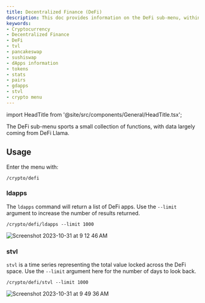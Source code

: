 ```yaml
---
title: Decentralized Finance (DeFi)
description: This doc provides information on the DeFi sub-menu, within the Crypto menu of the OpenBB Terminal.
keywords:
- Cryptocurrency
- Decentralized Finance
- DeFi
- tvl
- pancakeswap
- sushiswap
- dApps information
- tokens
- stats
- pairs
- gdapps
- stvl
- crypto menu
---
```


import HeadTitle from '@site/src/components/General/HeadTitle.tsx';

<HeadTitle title="DeFi - Crypto - Menus | OpenBB Terminal Docs" />

The DeFi sub-menu sports a small collection of functions, with data largely coming from DeFi Llama.

## Usage

Enter the menu with:

```console
/crypto/defi
```

### ldapps

The `ldapps` command will return a list of DeFi apps.  Use the `--limit` argument to increase the number of results returned.

```console
/crypto/defi/ldapps --limit 1000
```

![Screenshot 2023-10-31 at 9 12 46 AM](https://github.com/OpenBB-finance/OpenBB/assets/85772166/20e20089-080d-4172-a305-2d9ce364e1e9)


### stvl

`stvl` is a time series representing the total value locked across the DeFi space.  Use the `--limit` argument here for the number of days to look back.

```console
/crypto/defi/stvl --limit 1000
```

![Screenshot 2023-10-31 at 9 49 36 AM](https://github.com/OpenBB-finance/OpenBB/assets/85772166/41e67090-1db5-4ea9-946d-71887672b85a)
